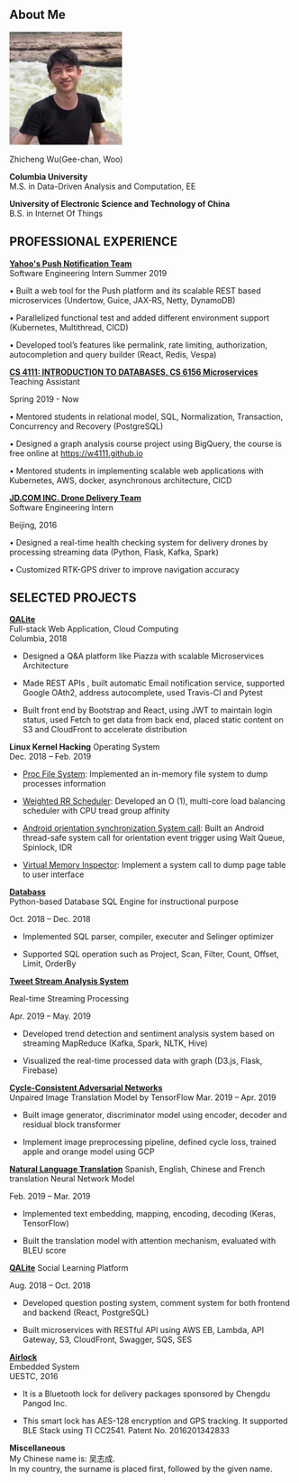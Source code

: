 ## About Me
![photo](./0.jpeg)

Zhicheng Wu(Gee-chan, Woo)   


**Columbia University**  
M.S. in Data-Driven Analysis and Computation, EE

**University of Electronic Science and Technology of China**  
B.S. in Internet Of Things

## PROFESSIONAL EXPERIENCE

[**Yahoo's Push Notification Team**](https://www.verizonmedia.com/?guccounter=1)  
Software Engineering Intern
Summer 2019

• Built a web tool for the Push platform and its scalable REST based microservices (Undertow, Guice, JAX-RS, Netty, DynamoDB)

• Parallelized functional test and added different environment support (Kubernetes, Multithread, CICD)

• Developed tool’s features like permalink, rate limiting, authorization, autocompletion and query builder (React, Redis, Vespa)

[**CS 4111: INTRODUCTION TO DATABASES, CS 6156 Microservices**](https://w4111.github.io)                                                                                               
Teaching Assistant

Spring 2019 - Now

• Mentored students in relational model, SQL, Normalization, Transaction, Concurrency and Recovery (PostgreSQL)

• Designed a graph analysis course project using BigQuery, the course is free online at https://w4111.github.io

• Mentored students in implementing scalable web applications with Kubernetes, AWS, docker, asynchronous architecture, CICD

[**JD.COM INC. Drone Delivery Team**](http://x.jdwl.com/drone/index)    
Software Engineering Intern

Beijing, 2016
         
• Designed a real-time health checking system for delivery drones by processing streaming data (Python, Flask, Kafka, Spark)

• Customized RTK-GPS driver to improve navigation accuracy

## SELECTED PROJECTS

[**QALite**](https://github.com/zw2497/QAlite)     
Full-stack Web Application, Cloud Computing    
Columbia, 2018      

* Designed a Q&A platform like Piazza with scalable Microservices Architecture

* Made REST APIs , built automatic Email notification service, supported Google OAth2, address autocomplete, used Travis-CI and Pytest   

* Built front end by Bootstrap and React, using JWT to maintain login status, used Fetch to get data from back end, placed static content on S3 and CloudFront to accelerate distribution

**Linux Kernel Hacking**
Operating System    
Dec. 2018 – Feb. 2019

* [Proc File System](https://github.com/zw2497/Linux-Proc-File-System): Implemented an in-memory file system to dump processes information

* [Weighted RR Scheduler](https://github.com/zw2497/Linux-Weight-Round-Robin-scheduler): Developed an O (1), multi-core load balancing scheduler with CPU tread group affinity

* [Android orientation synchronization System call](https://github.com/zw2497/Android-Orientation-Synchronizer): Built an Android thread-safe system call for orientation event trigger using Wait Queue, Spinlock, IDR

* [Virtual Memory Inspector](https://github.com/zw2497/Linux-VMinspector): Implement a system call to dump page table to user interface


[**Databass**](https://github.com/zw2497/DatabassEngine)       
Python-based Database SQL Engine for instructional purpose

Oct. 2018 – Dec. 2018     

* Implemented SQL parser, compiler, executer and Selinger optimizer

* Supported SQL operation such as Project, Scan, Filter, Count, Offset, Limit, OrderBy

[**Tweet Stream Analysis System**](https://github.com/zw2497/Twitter_Stream_Processing)

Real-time Streaming Processing

Apr. 2019 – May. 2019

* Developed trend detection and sentiment analysis system based on streaming MapReduce (Kafka, Spark, NLTK, Hive) 

* Visualized the real-time processed data with graph (D3.js, Flask, Firebase)
        
[**Cycle-Consistent Adversarial Networks**](https://github.com/zw2497/Cycle_GAN_Tutorial)	
Unpaired Image Translation Model by TensorFlow
Mar. 2019 – Apr. 2019

* Built image generator, discriminator model using encoder, decoder and residual block transformer

* Implement image preprocessing pipeline, defined cycle loss, trained apple and orange model using GCP

[**Natural Language Translation**]()
Spanish, English, Chinese and French translation Neural Network Model

Feb. 2019 – Mar. 2019

* Implemented text embedding, mapping, encoding, decoding (Keras, TensorFlow)

* Built the translation model with attention mechanism, evaluated with BLEU score

[**QALite**](https://github.com/zw2497/QAlite)
Social Learning Platform

Aug. 2018 – Oct. 2018

* Developed question posting system, comment system for both frontend and backend (React, PostgreSQL)

* Built microservices with RESTful API using AWS EB, Lambda, API Gateway, S3, CloudFront, Swagger, SQS, SES




[**Airlock**](https://zw2497.github.io)     
Embedded System    
UESTC, 2016            

* It is a Bluetooth lock for delivery packages sponsored by Chengdu Pangod Inc. 

* This smart lock has AES-128 encryption and GPS tracking. It supported BLE Stack using TI CC2541. Patent No. 2016201342833


**Miscellaneous**            
My Chinese name is: 吴志成.      
In my country, the surname is placed first, followed by the given name.
